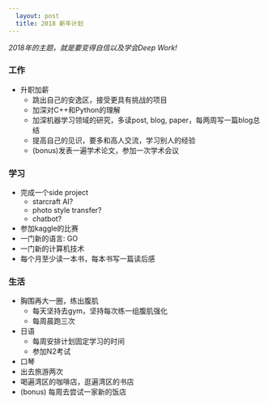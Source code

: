 ```yaml
---
  layout: post
  title: 2018 新年计划
---
```

*2018年的主题，就是要变得自信以及学会Deep Work!*

### 工作
* 升职加薪
  - 跳出自己的安逸区，接受更具有挑战的项目
  - 加深对C++和Python的理解
  - 加深机器学习领域的研究，多读post, blog, paper，每两周写一篇blog总结
  - 提高自己的见识，要多和高人交流，学习别人的经验
  - (bonus)发表一遍学术论文，参加一次学术会议

### 学习
* 完成一个side project
  - starcraft AI?
  - photo style transfer?
  - chatbot?
* 参加kaggle的比赛
* 一门新的语言: GO
* 一门新的计算机技术
* 每个月至少读一本书，每本书写一篇读后感

### 生活
* 胸围再大一圈，练出腹肌
  - 每天坚持去gym，坚持每次练一组腹肌强化
  - 每周晨跑三次
* 日语
  - 每周安排计划固定学习的时间
  - 参加N2考试
* 口琴
* 出去旅游两次
* 喝遍湾区的咖啡店，逛遍湾区的书店
* (bonus) 每周去尝试一家新的饭店
